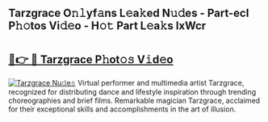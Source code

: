 ## Tarzgrace O𝚗𝚕yf𝚊ns L𝚎a𝚔ed N𝚞𝚍es - Part-ecI P𝚑𝚘tos Vi𝚍𝚎o - H𝚘𝚝 Part L𝚎a𝚔s lxWcr

# <h2><a href="http://kfac013.oniu.top/?m=Tarzgrace">🔗👉 🔴 Tarzgrace P𝚑ot𝚘𝚜 V𝚒d𝚎o</a></h2>

[![Tarzgrace Nu𝚍e𝚜](https://i.imgur.com/0qMVB7G.gif)](http://kfac013.oniu.top/?m=Tarzgrace)
Virtual performer and multimedia artist Tarzgrace, recognized for distributing dance and lifestyle inspiration through trending choreographies and brief films. Remarkable magician Tarzgrace, acclaimed for their exceptional skills and accomplishments in the art of illusion.  
